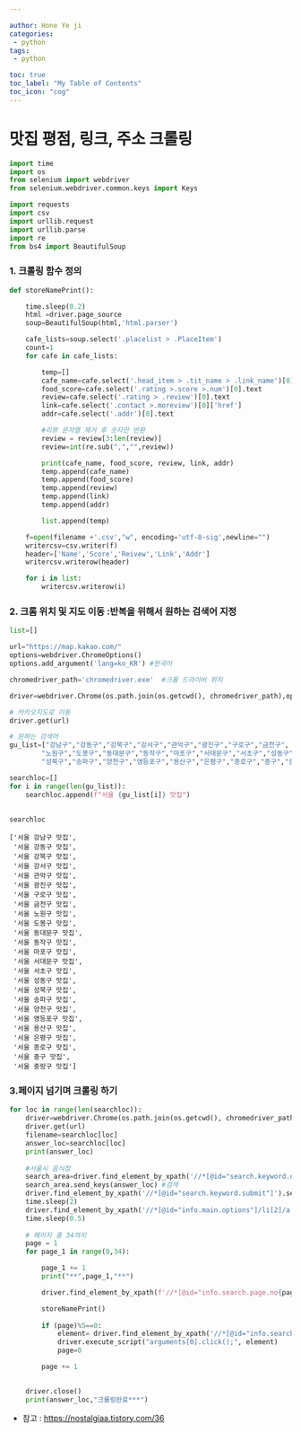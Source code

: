 ```yaml
---

author: Hone Ye ji
categories: 
 - python
tags: 
 - python

toc: true
toc_label: "My Table of Contents"
toc_icon: "cog"
---
```



# 맛집 평점, 링크, 주소 크롤링


```python
import time
import os
from selenium import webdriver
from selenium.webdriver.common.keys import Keys

import requests
import csv
import urllib.request
import urllib.parse
import re
from bs4 import BeautifulSoup
```

### 1. 크롤링 함수 정의


```python
def storeNamePrint():

    time.sleep(0.2)
    html =driver.page_source
    soup=BeautifulSoup(html,'html.parser')

    cafe_lists=soup.select('.placelist > .PlaceItem')
    count=1
    for cafe in cafe_lists:

        temp=[]
        cafe_name=cafe.select('.head_item > .tit_name > .link_name')[0].text
        food_score=cafe.select('.rating >.score >.num')[0].text
        review=cafe.select('.rating > .review')[0].text
        link=cafe.select('.contact >.moreview')[0]['href']
        addr=cafe.select('.addr')[0].text

        #리뷰 문자열 제거 후 숫자만 반환
        review = review[3:len(review)]
        review=int(re.sub(",","",review))

        print(cafe_name, food_score, review, link, addr)
        temp.append(cafe_name)
        temp.append(food_score)  
        temp.append(review)
        temp.append(link)
        temp.append(addr)

        list.append(temp)

    f=open(filename +'.csv',"w", encoding='utf-8-sig',newline="")
    writercsv=csv.writer(f)
    header=['Name','Score','Reivew','Link','Addr']
    writercsv.writerow(header)

    for i in list:
        writercsv.writerow(i)

```

### 2. 크롬 위치 및 지도 이동 :반복을 위해서 원하는 검색어 지정


```python
list=[]

url="https://map.kakao.com/"
options=webdriver.ChromeOptions() 
options.add_argument('lang=ko_KR') #한국어

chromedriver_path='chromedriver.exe'  #크롬 드라이버 위치

driver=webdriver.Chrome(os.path.join(os.getcwd(), chromedriver_path),options=options)

# 카카오지도로 이동
driver.get(url)

# 원하는 검색어
gu_list=["강남구","강동구","강북구","강서구","관악구","광진구","구로구","금천구",
        "노원구","도봉구","동대문구","동작구","마포구","서대문구","서초구","성동구",
        "성북구","송파구","양천구","영등포구","용산구","은평구","종로구","중구","중랑구"]

searchloc=[]        
for i in range(len(gu_list)):
    searchloc.append(f"서울 {gu_list[i]} 맛집")
    
    
searchloc
```




    ['서울 강남구 맛집',
     '서울 강동구 맛집',
     '서울 강북구 맛집',
     '서울 강서구 맛집',
     '서울 관악구 맛집',
     '서울 광진구 맛집',
     '서울 구로구 맛집',
     '서울 금천구 맛집',
     '서울 노원구 맛집',
     '서울 도봉구 맛집',
     '서울 동대문구 맛집',
     '서울 동작구 맛집',
     '서울 마포구 맛집',
     '서울 서대문구 맛집',
     '서울 서초구 맛집',
     '서울 성동구 맛집',
     '서울 성북구 맛집',
     '서울 송파구 맛집',
     '서울 양천구 맛집',
     '서울 영등포구 맛집',
     '서울 용산구 맛집',
     '서울 은평구 맛집',
     '서울 종로구 맛집',
     '서울 중구 맛집',
     '서울 중랑구 맛집']



### 3.페이지 넘기며 크롤링 하기


```python
for loc in range(len(searchloc)):
    driver=webdriver.Chrome(os.path.join(os.getcwd(), chromedriver_path),options=options)
    driver.get(url)
    filename=searchloc[loc]
    answer_loc=searchloc[loc]
    print(answer_loc)
    
    #서울시 음식점
    search_area=driver.find_element_by_xpath('//*[@id="search.keyword.query"]')
    search_area.send_keys(answer_loc) #검색
    driver.find_element_by_xpath('//*[@id="search.keyword.submit"]').send_keys(Keys.ENTER) #Enter누름
    time.sleep(2)
    driver.find_element_by_xpath('//*[@id="info.main.options"]/li[2]/a').send_keys(Keys.ENTER)  #장소버튼누름
    time.sleep(0.5)
    
    # 페이지 총 34까지
    page = 1
    for page_1 in range(0,34):

        page_1 += 1
        print("**",page_1,"**")

        driver.find_element_by_xpath(f'//*[@id="info.search.page.no{page}"]').send_keys(Keys.ENTER)

        storeNamePrint()
        
        if (page)%5==0:
            element= driver.find_element_by_xpath('//*[@id="info.search.page.next"]')
            driver.execute_script("arguments[0].click();", element)
            page=0

        page += 1
        

    driver.close()
    print(answer_loc,"크롤링완료***")

```

- 참고 : https://nostalgiaa.tistory.com/36
